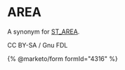 # AREA

A synonym for [ST\_AREA](st_area.md).

CC BY-SA / Gnu FDL

{% @marketo/form formId="4316" %}
